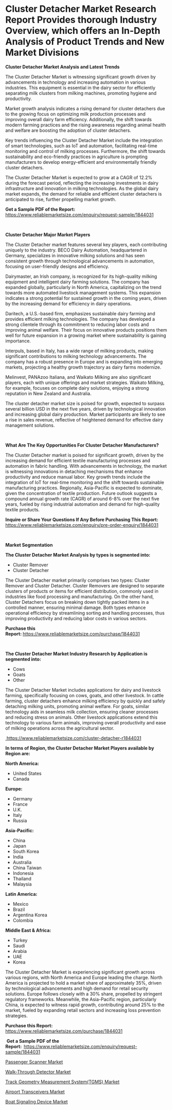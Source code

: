 <p><h1>Cluster Detacher Market Research Report Provides thorough Industry Overview, which offers an In-Depth Analysis of Product Trends and New Market Divisions</h1></p><p><strong>Cluster Detacher Market Analysis and Latest Trends</strong></p>
<p><p>The Cluster Detacher Market is witnessing significant growth driven by advancements in technology and increasing automation in various industries. This equipment is essential in the dairy sector for efficiently separating milk clusters from milking machines, promoting hygiene and productivity.</p><p>Market growth analysis indicates a rising demand for cluster detachers due to the growing focus on optimizing milk production processes and improving overall dairy farm efficiency. Additionally, the shift towards modern farming practices and the rising awareness regarding animal health and welfare are boosting the adoption of cluster detachers. </p><p>Key trends influencing the Cluster Detacher Market include the integration of smart technologies, such as IoT and automation, facilitating real-time monitoring and control of milking processes. Furthermore, the shift towards sustainability and eco-friendly practices in agriculture is prompting manufacturers to develop energy-efficient and environmentally friendly cluster detachers. </p><p>The Cluster Detacher Market is expected to grow at a CAGR of 12.2% during the forecast period, reflecting the increasing investments in dairy infrastructure and innovation in milking technologies. As the global dairy market expands, the demand for reliable and efficient cluster detachers is anticipated to rise, further propelling market growth.</p></p>
<p><strong>Get a Sample PDF of the Report:&nbsp;</strong> <a href="https://www.reliablemarketsize.com/enquiry/request-sample/1844031?utm_campaign=1845&utm_medium=2&utm_source=Github&utm_content=ia&utm_term=12042025&utm_id=cluster-detacher">https://www.reliablemarketsize.com/enquiry/request-sample/1844031</a></p>
<p>&nbsp;</p>
<p><strong>Cluster Detacher Major Market Players</strong></p>
<p><p>The Cluster Detacher market features several key players, each contributing uniquely to the industry. BECO Dairy Automation, headquartered in Germany, specializes in innovative milking solutions and has seen consistent growth through technological advancements in automation, focusing on user-friendly designs and efficiency.</p><p>Dairymaster, an Irish company, is recognized for its high-quality milking equipment and intelligent dairy farming solutions. The company has expanded globally, particularly in North America, capitalizing on the trend towards more automated livestock management systems. This expansion indicates a strong potential for sustained growth in the coming years, driven by the increasing demand for efficiency in dairy operations.</p><p>Daritech, a U.S.-based firm, emphasizes sustainable dairy farming and provides efficient milking technologies. The company has developed a strong clientele through its commitment to reducing labor costs and improving animal welfare. Their focus on innovative products positions them well for future expansion in a growing market where sustainability is gaining importance.</p><p>Interpuls, based in Italy, has a wide range of milking products, making significant contributions to milking technology advancements. The company has a robust presence in Europe and is expanding into emerging markets, projecting a healthy growth trajectory as dairy farms modernize.</p><p>Melinvest, PANAzoo Italiana, and Waikato Milking are also significant players, each with unique offerings and market strategies. Waikato Milking, for example, focuses on complete dairy solutions, enjoying a strong reputation in New Zealand and Australia.</p><p>The cluster detacher market size is poised for growth, expected to surpass several billion USD in the next five years, driven by technological innovation and increasing global dairy production. Market participants are likely to see a rise in sales revenue, reflective of heightened demand for effective dairy management solutions.</p></p>
<p>&nbsp;</p>
<p><strong>What Are The Key Opportunities For Cluster Detacher Manufacturers?</strong></p>
<p><p>The Cluster Detacher market is poised for significant growth, driven by the increasing demand for efficient textile manufacturing processes and automation in fabric handling. With advancements in technology, the market is witnessing innovations in detaching mechanisms that enhance productivity and reduce manual labor. Key growth trends include the integration of IoT for real-time monitoring and the shift towards sustainable manufacturing practices. Regionally, Asia-Pacific is expected to dominate, given the concentration of textile production. Future outlook suggests a compound annual growth rate (CAGR) of around 6-8% over the next five years, fueled by rising industrial automation and demand for high-quality textile products.</p></p>
<p><strong>Inquire or Share Your Questions If Any Before Purchasing This Report:</strong> <a href="https://www.reliablemarketsize.com/enquiry/pre-order-enquiry/1844031?utm_campaign=1845&utm_medium=2&utm_source=Github&utm_content=ia&utm_term=12042025&utm_id=cluster-detacher">https://www.reliablemarketsize.com/enquiry/pre-order-enquiry/1844031</a></p>
<p>&nbsp;</p>
<p><strong>Market Segmentation</strong></p>
<p><strong>The Cluster Detacher Market Analysis by types is segmented into:</strong></p>
<p><ul><li>Cluster Remover</li><li>Cluster Detacher</li></ul></p>
<p><p>The Cluster Detacher market primarily comprises two types: Cluster Remover and Cluster Detacher. Cluster Removers are designed to separate clusters of products or items for efficient distribution, commonly used in industries like food processing and manufacturing. On the other hand, Cluster Detachers focus on breaking down tightly packed items in a controlled manner, ensuring minimal damage. Both types enhance operational efficiency by streamlining sorting and handling processes, thus improving productivity and reducing labor costs in various sectors.</p></p>
<p><strong>Purchase this Report:&nbsp;</strong><a href="https://www.reliablemarketsize.com/purchase/1844031?utm_campaign=1845&utm_medium=2&utm_source=Github&utm_content=ia&utm_term=12042025&utm_id=cluster-detacher">https://www.reliablemarketsize.com/purchase/1844031</a></p>
<p>&nbsp;</p>
<p><strong>The Cluster Detacher Market Industry Research by Application is segmented into:</strong></p>
<p><ul><li>Cows</li><li>Goats</li><li>Other</li></ul></p>
<p><p>The Cluster Detacher Market includes applications for dairy and livestock farming, specifically focusing on cows, goats, and other livestock. In cattle farming, cluster detachers enhance milking efficiency by quickly and safely detaching milking units, promoting animal welfare. For goats, similar technology aids in seamless milk collection, ensuring cleaner processes and reducing stress on animals. Other livestock applications extend this technology to various farm animals, improving overall productivity and ease of milking operations across the agricultural sector.</p></p>
<p><a href="https://www.reliablemarketsize.com/cluster-detacher-r1844031?utm_campaign=1845&utm_medium=2&utm_source=Github&utm_content=ia&utm_term=12042025&utm_id=cluster-detacher">&nbsp;https://www.reliablemarketsize.com/cluster-detacher-r1844031</a></p>
<p><strong>In terms of Region, the Cluster Detacher Market Players available by Region are:</strong></p>
<p>
    <p> <strong> North America: </strong>
        <ul>
            <li>United States</li>
            <li>Canada</li>
        </ul>
        </p> 
    <p> <strong> Europe: </strong>
        <ul>
            <li>Germany</li>
            <li>France</li>
            <li>U.K.</li>
            <li>Italy</li>
            <li>Russia</li>
        </ul>
        </p> 
    <p> <strong> Asia-Pacific: </strong>
        <ul>
            <li>China</li>
            <li>Japan</li>
            <li>South Korea</li>
            <li>India</li>
            <li>Australia</li>
            <li>China Taiwan</li>
            <li>Indonesia</li>
            <li>Thailand</li>
            <li>Malaysia</li>
        </ul>
        </p> 
    <p> <strong> Latin America: </strong>
        <ul>
            <li>Mexico</li>
            <li>Brazil</li>
            <li>Argentina Korea</li>
            <li>Colombia</li>
        </ul>
        </p> 
    <p> <strong> Middle East & Africa: </strong>
        <ul>
            <li>Turkey</li>
            <li>Saudi</li>
            <li>Arabia</li>
            <li>UAE</li>
            <li>Korea</li>
        </ul>
    </p>
    </p>
<p><p>The Cluster Detacher Market is experiencing significant growth across various regions, with North America and Europe leading the charge. North America is projected to hold a market share of approximately 35%, driven by technological advancements and high demand for retail security solutions. Europe follows closely with a 30% share, propelled by stringent regulatory frameworks. Meanwhile, the Asia-Pacific region, particularly China, is expected to witness rapid growth, contributing around 25% to the market, fueled by expanding retail sectors and increasing loss prevention strategies.</p></p>
<p><strong>Purchase this Report: </strong><a href="https://www.reliablemarketsize.com/purchase/1844031?utm_campaign=1845&utm_medium=2&utm_source=Github&utm_content=ia&utm_term=12042025&utm_id=cluster-detacher">https://www.reliablemarketsize.com/purchase/1844031</a></p>
<p>&nbsp;<strong>Get a Sample PDF of the Report:&nbsp;&nbsp;</strong><a href="https://www.reliablemarketsize.com/enquiry/request-sample/1844031?utm_campaign=1845&utm_medium=2&utm_source=Github&utm_content=ia&utm_term=12042025&utm_id=cluster-detacher">https://www.reliablemarketsize.com/enquiry/request-sample/1844031</a></p>
<p><strong></strong></p>
<p><p><a href="https://github.com/suebabuhai/Market-Research-Report-List-1/blob/main/passenger-scanner-market.md?utm_campaign=1845&utm_medium=2&utm_source=Github&utm_content=ia&utm_term=12042025&utm_id=cluster-detacher">Passenger Scanner Market</a></p><p><a href="https://github.com/naanaafranxu/Market-Research-Report-List-1/blob/main/walk-through-detector-market.md?utm_campaign=1845&utm_medium=2&utm_source=Github&utm_content=ia&utm_term=12042025&utm_id=cluster-detacher">Walk-Through Detector Market</a></p><p><a href="https://github.com/papnider/Market-Research-Report-List-1/blob/main/track-geometry-measurement-systemtgms-market.md?utm_campaign=1845&utm_medium=2&utm_source=Github&utm_content=ia&utm_term=12042025&utm_id=cluster-detacher">Track Geometry Measurement System(TGMS) Market</a></p><p><a href="https://github.com/nyanikumchu/Market-Research-Report-List-1/blob/main/airport-transceivers-market.md?utm_campaign=1845&utm_medium=2&utm_source=Github&utm_content=ia&utm_term=12042025&utm_id=cluster-detacher">Airport Transceivers Market</a></p><p><a href="https://github.com/dagnewopus/Market-Research-Report-List-1/blob/main/boat-signaling-device-market.md?utm_campaign=1845&utm_medium=2&utm_source=Github&utm_content=ia&utm_term=12042025&utm_id=cluster-detacher">Boat Signaling Device Market</a></p></p>